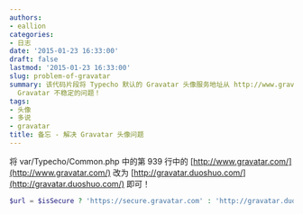 ```yaml
---
authors:
- eallion
categories:
- 日志
date: '2015-01-23 16:33:00'
draft: false
lastmod: '2015-01-23 16:33:00'
slug: problem-of-gravatar
summary: 该代码片段将 Typecho 默认的 Gravatar 头像服务地址从 http://www.gravatar.com/ 替换为 http://gravatar.duoshuo.com/，以解决国内访问
  Gravatar 不稳定的问题！
tags:
- 头像
- 多说
- gravatar
title: 备忘 - 解决 Gravatar 头像问题
---
```

将 var/Typecho/Common.php 中的第 939 行中的 [http://www.gravatar.com/](http://www.gravatar.com/) 改为 [http://gravatar.duoshuo.com/](http://gravatar.duoshuo.com/) 即可！

```php
$url = $isSecure ? 'https://secure.gravatar.com' : 'http://gravatar.duoshuo.com/ ';
```